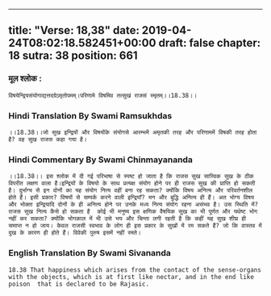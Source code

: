 
---
title: "Verse: 18,38"
date: 2019-04-24T08:02:18.582451+00:00
draft: false
chapter: 18
sutra: 38
position: 661
---
### मूल श्लोक :
```
विषयेन्द्रियसंयोगाद्यत्तदग्रेऽमृतोपमम्।परिणामे विषमिव तत्सुखं राजसं स्मृतम्।।18.38।।

```

### Hindi Translation By Swami Ramsukhdas
```
।।18.38।।जो सुख इन्द्रियों और विषयोंके संयोगसे आरम्भमें अमृतकी तरह और परिणाममें विषकी तरह होता है? वह सुख राजस कहा गया है।

```

### Hindi Commentary By Swami Chinmayananda
```
।।18.38।। इस श्लोक में दी गई परिभाषा से स्पष्ट हो जाता है कि राजस सुख सात्त्विक सुख के ठीक विपरीत लक्षण वाला है।इन्द्रियों के विषयो के साथ प्रत्यक्ष संयोग होने पर ही राजस सुख की प्राप्ति हो सकती है। दुर्भाग्य से इन दोनों का यह संयोग नित्य वहीं बना रह सकता? क्योंकि विषय अनित्य और परिवर्तनशील होते हैं। इसी प्रकार? विषयों से सम्पर्क करने वाली इन्द्रियाँ? मन और बुद्धि अनित्य ही हैं। अत भोग्य विषय और भोक्ता इन्द्रियादि दोनों के ही अनित्य होने पर उनके मध्य नित्य संयोग रहना असंभव है। उस स्थिति में? राजस सुख नित्य कैसे हो सकता है  कोई भी मनुष्य इस क्षणिक वैषयिक सुख का भी पूर्णत और यथेष्ट भोग नहीं कर सकता? क्योंकि भोगकाल में भी उसे भय और चिन्ता लगी रहती है कि कहीं यह सुख शीघ्र ही समाप्त न हो जाय। केवल राजसी स्वभाव के लोग ही इस प्रकार के सुखों में रम सकते हैं? जो कि वास्तव में दुख के कारण ही होते हैं। विवेकी पुरुष इसमें नहीं रमते।

```

### English Translation By Swami  Sivananda
```
18.38 That happiness which arises from the contact of the sense-organs with the objects, which is at first like nectar, and in the end like poison  that is declared to be Rajasic.

```

